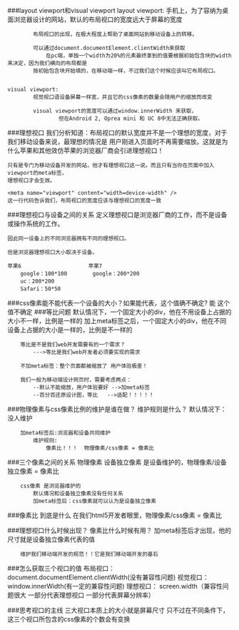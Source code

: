 ###layout viewport和visual viewport
	layout viewport:
			手机上，为了容纳为桌面浏览器设计的网站，默认的布局视口的宽度远大于屏幕的宽度
	
			布局视口的出现，在极大程度上帮助了桌面网站到移动设备上的转移。
			
			可以通过document.documentElement.clientWidth来获取 
				在pc端，单独一个width为20%的元素最终拿到的值要根据初始包含块的width来决定，因为我们横向的布局都是
			按初始包含块开始填的，在移动端一样，不过我们这个时候应该叫它布局视口。
			
			
	visual viewport:
			视觉视口语设备屏幕一样宽，并且它的css像素的数量会随用户的缩放而改变
	
			visual viewport的宽度可以通过window.innerWidth 来获取，
					但在Android 2, Oprea mini 和 UC 8中无法正确获取。
					
###理想视口
	我们分析知道：布局视口的默认宽度并不是一个理想的宽度，对于我们移动设备来说，最理想的情况是
	用户刚进入页面时不再需要缩放。这就是为什么苹果和其他效仿苹果的浏览器厂商会引进理想视口！
	
	只有是专门为移动设备开发的网站，他才有理想视口这一说。而且只有当你在页面中加入viewport的meta标签，
	理想视口才会生效。
	
	<meta name="viewport" content="width=device-width" />
	这一行代码告诉我们，布局视口的宽度应该与理想视口的宽度一致
	
###理想视口与设备之间的关系
	定义理想视口是浏览器厂商的工作，而不是设备或操作系统的工作。
	
	因此同一设备上的不同浏览器拥有不同的理想视口。
	
	但是浏览器理想视口大小取决于设备。
	
	苹果6						苹果7
		google：100*100		  google：200*200
		uc：200*200
		Safari：50*50

###css像素能不能代表一个设备的大小？如果能代表，这个值确不确定?
		能
		这个值不确定
###等比问题
		默认情况下，一个固定大小的div，他在不用设备上占据的大小不一样，比例是一样的
		加上meta标签之后，一个固定大小的div，他在不同设备上占据的大小是一样的，比例是不一样的
		
		等比是不是我们web开发需要有的一个需求？
			--->等比是我们web开发者必须要实现的需求
		
		不加meta标签：整个页面都被缩放了 用户体验极差！
		
		我们一般为移动端设计网页时，需要考虑两点：
			--默认不能缩放，用户体验要好 -->加meta标签
			--百分百还原设计图，等比	-->适配！！！！！
		
###物理像素与css像素比例的维护是谁在做？  维护规则是什么？
		默认情况下：没人维护
		
		加meta标签后:浏览器和设备共同维护
			维护规则:
				像素比！！！  物理像素/css像素 = 像素比
###三个像素之间的关系
		物理像素 设备独立像素 是设备维护的，物理像素/设备独立像素 = 像素比
		
		css像素 是浏览器维护的
			默认情况和设备独立像素没有任何关系
			加meta标签后：css像素就可以认为是设备独立像素

###像素比 到底是什么
		在我们html5开发者眼里，物理像素/css像素 = 像素比

###理想视口什么时候出现？ 像素比什么时候有用？
		加meta标签后才出现，他的尺寸就是设备独立像素代表的值
		
		维护我们移动端开发的规范！！它是我们移动端开发的基石

###怎么获取三个视口的值
	布局视口：
		document.documentElement.clientWidth(没有兼容性问题)
	视觉视口：
		window.innerWidth(有一定的兼容性问题)
	理想视口：
		screen.width（兼容性问题很大 一部分代表理想视口 一部分代表屏幕分辨率）
		
###思考视口的主线
		三大视口本质上的大小就是屏幕尺寸
		只不过在不同条件下，这三个视口所包含的css像素的个数会有变换